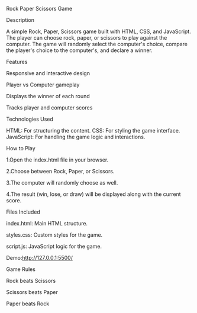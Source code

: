 Rock Paper Scissors Game


Description


A simple Rock, Paper, Scissors game built with HTML, CSS, and JavaScript. The player can choose rock, paper, or scissors to play against the computer. 
The game will randomly select the computer's choice, compare the player's choice to the computer's, and declare a winner.

Features


Responsive and interactive design


Player vs Computer gameplay


Displays the winner of each round


Tracks player and computer scores



Technologies Used


HTML: For structuring the content.
CSS: For styling the game interface.
JavaScript: For handling the game logic and interactions.

How to Play



1.Open the index.html file in your browser.


2.Choose between Rock, Paper, or Scissors.

3.The computer will randomly choose as well.


4.The result (win, lose, or draw) will be displayed along with the current score.


Files Included


index.html: Main HTML structure.


styles.css: Custom styles for the game.


script.js: JavaScript logic for the game.

Demo:http://127.0.0.1:5500/

Game Rules


Rock beats Scissors


Scissors beats Paper


Paper beats Rock

